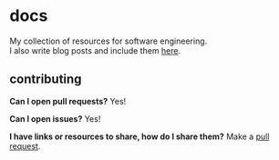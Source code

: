 # docs

My collection of resources for software engineering.  
I also write blog posts and include them [here](./blog_posts).

## contributing

**Can I open pull requests?** Yes!

**Can I open issues?** Yes!

**I have links or resources to share, how do I share them?** Make a [pull request](https://help.github.com/en/articles/creating-a-pull-request).
